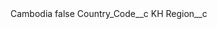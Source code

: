 <?xml version="1.0" encoding="UTF-8"?>
<CustomMetadata xmlns="http://soap.sforce.com/2006/04/metadata" xmlns:xsi="http://www.w3.org/2001/XMLSchema-instance" xmlns:xsd="http://www.w3.org/2001/XMLSchema">
    <label>Cambodia</label>
    <protected>false</protected>
    <values>
        <field>Country_Code__c</field>
        <value xsi:type="xsd:string">KH</value>
    </values>
    <values>
        <field>Region__c</field>
        <value xsi:nil="true"/>
    </values>
</CustomMetadata>
